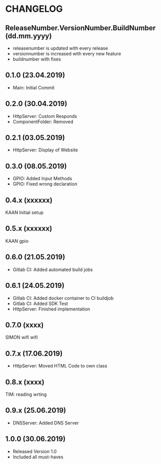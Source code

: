 # CHANGELOG
## ReleaseNumber.VersionNumber.BuildNumber (dd.mm.yyyy)
- releasenumber is updated with every release
- versionnumber is increased with every new feature
- buildnumber with fixes



## 0.1.0 (23.04.2019)

- Main: Initial Commit

## 0.2.0 (30.04.2019)
- HttpServer: Custom Responds
- ComponentFolder: Removed

## 0.2.1 (03.05.2019)
- HttpServer: Display of Website

## 0.3.0 (08.05.2019)
- GPIO: Added Input Methods
- GPIO: Fixed wrong declaration

## 0.4.x (xxxxxx)
KAAN Initial setup

## 0.5.x (xxxxxx)
KAAN gpio

## 0.6.0 (21.05.2019)
- Gitlab CI: Added automated build jobs

## 0.6.1 (24.05.2019)
- Gitlab CI: Added docker container to CI buildjob
- Gitlab CI: Added SDK Test
- HttpServer: Finished implementation

## 0.7.0 (xxxx)
SIMON wifi wifi

## 0.7.x (17.06.2019)
- HttpServer: Moved HTML Code to own class

## 0.8.x (xxxx)
TIM: reading wrting

## 0.9.x (25.06.2019)
- DNSServer: Added DNS Server

## 1.0.0 (30.06.2019)
- Released Version 1.0
- Included all must-haves
